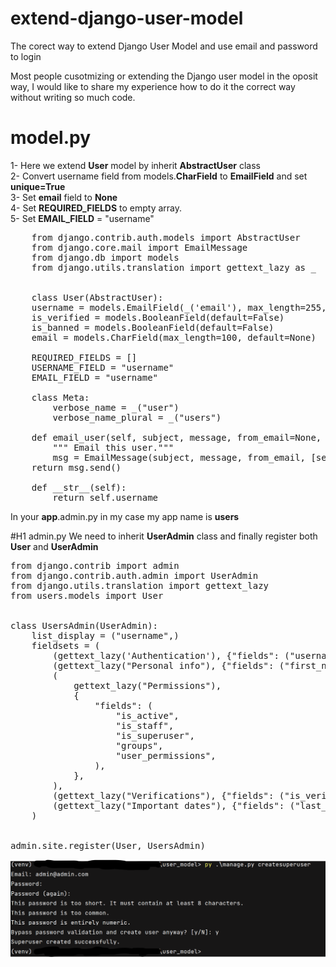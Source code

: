 # extend-django-user-model
The corect way to extend Django User Model and use email and password to login


Most people cusotmizing or extending the Django user model in the oposit way,
I would like to share my experience how to do it the correct way without writing so much code.

# model.py
1- Here we extend **User** model by inherit **AbstractUser** class<br>
2- Convert username field from models.**CharField** to **EmailField** and set  **unique=True**<br>
3- Set **email** field to **None**<br>
4- Set **REQUIRED_FIELDS** to empty array.<br>
5- Set **EMAIL_FIELD** = "username"<br>

<pre>
	from django.contrib.auth.models import AbstractUser
	from django.core.mail import EmailMessage
	from django.db import models
	from django.utils.translation import gettext_lazy as _
	
	
	class User(AbstractUser):
	username = models.EmailField(_('email'), max_length=255, unique=True)
	is_verified = models.BooleanField(default=False)
	is_banned = models.BooleanField(default=False)
	email = models.CharField(max_length=100, default=None)

	REQUIRED_FIELDS = []
	USERNAME_FIELD = "username"
	EMAIL_FIELD = "username"
	
	class Meta:
		verbose_name = _("user")
		verbose_name_plural = _("users")
	
	def email_user(self, subject, message, from_email=None, **kwargs) -> int:
		""" Email this user."""
		msg = EmailMessage(subject, message, from_email, [self.username], **kwargs)
	return msg.send()
	
	def __str__(self):
		return self.username
</pre>

In your **app**.admin.py in my case my app name is **users**

#H1 admin.py
We need to inherit **UserAdmin** class and finally register both **User** and **UserAdmin**

<pre>
from django.contrib import admin
from django.contrib.auth.admin import UserAdmin
from django.utils.translation import gettext_lazy
from users.models import User


class UsersAdmin(UserAdmin):
    list_display = ("username",)
    fieldsets = (
        (gettext_lazy('Authentication'), {"fields": ("username", "password")}),
        (gettext_lazy("Personal info"), {"fields": ("first_name", "last_name")}),
        (
            gettext_lazy("Permissions"),
            {
                "fields": (
                    "is_active",
                    "is_staff",
                    "is_superuser",
                    "groups",
                    "user_permissions",
                ),
            },
        ),
        (gettext_lazy("Verifications"), {"fields": ("is_verified", "is_banned")}),
        (gettext_lazy("Important dates"), {"fields": ("last_login", "date_joined")}),
    )


admin.site.register(User, UsersAdmin)
</pre>


![](https://github.com/residentcode/extend-django-user-model/blob/main/create-superuser.png)
